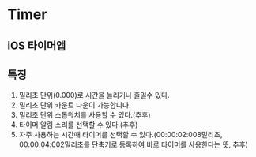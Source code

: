  Timer
===
iOS 타이머앱
-------
## 특징
1. 밀리초 단위(0.000)로 시간을 늘리거나 줄일수 있다.
2. 밀리초 단위 카운트 다운이 가능합니다.
3. 밀리초 단위 스톱워치를 사용할 수 있다.(추후)
4. 타이머 알림 소리를 선택할 수 있다.(추후)
5. 자주 사용하는 시간때 타이머를 선택할 수 있다.(00:00:02:008밀리초, 00:00:04:002밀리초를 단축키로 등록하여 바로 타이머를 사용한다는 뜻, 추후)
